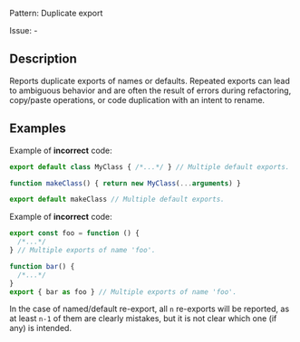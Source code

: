 Pattern: Duplicate export

Issue: -

## Description

Reports duplicate exports of names or defaults. Repeated exports can lead to ambiguous behavior and are often the result of errors during refactoring, copy/paste operations, or code duplication with an intent to rename.

## Examples

Example of **incorrect** code:
```js
export default class MyClass { /*...*/ } // Multiple default exports.

function makeClass() { return new MyClass(...arguments) }

export default makeClass // Multiple default exports.
```

Example of **incorrect** code:
```js
export const foo = function () {
  /*...*/
} // Multiple exports of name 'foo'.

function bar() {
  /*...*/
}
export { bar as foo } // Multiple exports of name 'foo'.
```

In the case of named/default re-export, all `n` re-exports will be reported, as at least `n-1` of them are clearly mistakes, but it is not clear which one (if any) is intended.